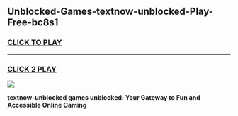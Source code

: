 
## Unblocked-Games-textnow-unblocked-Play-Free-bc8s1
<h3>
<a href="https://premium76.site?title=textnow-unblocked&ref=23A">CLICK TO PLAY</a></h3>
<hr>

<h3>
<a href="https://premium76.site?title=textnow-unblocked&ref=23A">CLICK 2 PLAY</a>
  
</h3>

<a href="https://premium76.site?title=textnow-unblocked&ref=23A"><img src="https://clearcache.store/games.png"></a>


**textnow-unblocked games unblocked: Your Gateway to Fun and Accessible Online Gaming**

